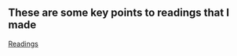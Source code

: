 ## These are some key points to readings that I made
[Readings](https://github.com/chrism25/401Readings/wiki)
